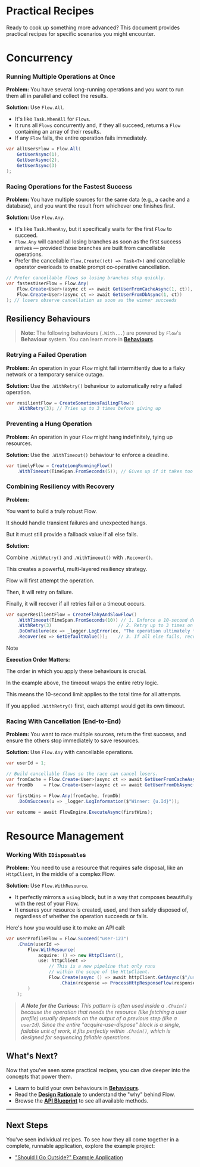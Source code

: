 # Practical Recipes

Ready to cook up something more advanced? This document provides practical recipes for specific scenarios you might encounter.

# Concurrency

### Running Multiple Operations at Once

**Problem:** You have several long-running operations and you want to run them all in parallel and collect the results.

**Solution:** Use `Flow.All`. 
* It's like `Task.WhenAll` for `Flows`. 
* It runs all `Flows` concurrently and, if they all succeed, returns a `Flow` containing an array of their results. 
* If any `Flow` fails, the entire operation fails immediately.

```csharp
var allUsersFlow = Flow.All(
    GetUserAsync(1),
    GetUserAsync(2),
    GetUserAsync(3)
);
```

### Racing Operations for the Fastest Success

**Problem:** You have multiple sources for the same data (e.g., a cache and a database), and you want the result from whichever one finishes first.

**Solution:** Use `Flow.Any`.
* It's like `Task.WhenAny`, but it specifically waits for the first `Flow` to succeed.
* `Flow.Any` will cancel all losing branches as soon as the first success arrives — provided those branches are built from cancellable operations.
* Prefer the cancellable `Flow.Create((ct) => Task<T>)` and cancellable operator overloads to enable prompt co‑operative cancellation.

```csharp
// Prefer cancellable flows so losing branches stop quickly.
var fastestUserFlow = Flow.Any(
    Flow.Create<User>(async ct => await GetUserFromCacheAsync(1, ct)),
    Flow.Create<User>(async ct => await GetUserFromDbAsync(1, ct))
); // losers observe cancellation as soon as the winner succeeds
```

## Resiliency Behaviours

> **Note:** The following behaviours (`.With...`) are powered by `Flow`'s **Behaviour** system. You can learn more in **[Behaviours](./behaviours.md)**.

### Retrying a Failed Operation

**Problem:** An operation in your `Flow` might fail intermittently due to a flaky network or a temporary service outage.

**Solution:** Use the `.WithRetry()` behaviour to automatically retry a failed operation.

```csharp
var resilientFlow = CreateSometimesFailingFlow()
    .WithRetry(3); // Tries up to 3 times before giving up
```

### Preventing a Hung Operation

**Problem:** An operation in your `Flow` might hang indefinitely, tying up resources.

**Solution:** Use the `.WithTimeout()` behaviour to enforce a deadline.

```csharp
var timelyFlow = CreateLongRunningFlow()
    .WithTimeout(TimeSpan.FromSeconds(5)); // Gives up if it takes too long
```

### Combining Resiliency with Recovery

**Problem:**

You want to build a truly robust Flow.

It should handle transient failures and unexpected hangs.

But it must still provide a fallback value if all else fails.

**Solution:**

Combine `.WithRetry()` and `.WithTimeout()` with `.Recover()`.

This creates a powerful, multi-layered resiliency strategy.

Flow will first attempt the operation.

Then, it will retry on failure.

Finally, it will recover if all retries fail or a timeout occurs.

```csharp
var superResilientFlow = CreateFlakyAndSlowFlow()
    .WithTimeout(TimeSpan.FromSeconds(10)) // 1. Enforce a 10-second deadline.
    .WithRetry(3)                         // 2. Retry up to 3 times on failure.
    .DoOnFailure(ex => _logger.LogError(ex, "The operation ultimately failed."))
    .Recover(ex => GetDefaultValue());    // 3. If all else fails, recover.
```

> [!NOTE]
> 
> **Execution Order Matters:**
>
> The order in which you apply these behaviours is crucial.
>
> In the example above, the timeout wraps the entire retry logic.
>
> This means the 10-second limit applies to the total time for all attempts.
>
> If you applied `.WithRetry()` first, each attempt would get its own timeout.

### Racing With Cancellation (End‑to‑End)

**Problem:** You want to race multiple sources, return the first success, and ensure the others stop immediately to save resources.

**Solution:** Use `Flow.Any` with cancellable operations.

```csharp
var userId = 1;

// Build cancellable flows so the race can cancel losers.
var fromCache = Flow.Create<User>(async ct => await GetUserFromCacheAsync(userId, ct));
var fromDb    = Flow.Create<User>(async ct => await GetUserFromDbAsync(userId, ct));

var firstWins = Flow.Any(fromCache, fromDb)
    .DoOnSuccess(u => _logger.LogInformation($"Winner: {u.Id}"));

var outcome = await FlowEngine.ExecuteAsync(firstWins);
```

# Resource Management

### Working With `IDisposable`s

**Problem:** You need to use a resource that requires safe disposal, like an `HttpClient`, in the middle of a complex Flow.

**Solution:** Use `Flow.WithResource`. 
*  It perfectly mirrors a `using` block, but in a way that composes beautifully with the rest of your Flow.
* It ensures your resource is created, used, and then safely disposed of, regardless of whether the operation succeeds or fails.

Here's how you would use it to make an API call:

```csharp
var userProfileFlow = Flow.Succeed("user-123")
    .Chain(userId =>
        Flow.WithResource(
            acquire: () => new HttpClient(),
            use: httpClient =>
                // This is a new pipeline that only runs
                // within the scope of the HttpClient.
                Flow.Create(async () => await httpClient.GetAsync($"/users/{userId}"))
                    .Chain(response => ProcessHttpResponseFlow(response))
        )
    );
```

> _**A Note for the Curious:** This pattern is often used inside a `.Chain()` because the operation that needs the resource (like fetching a user profile) usually depends on the output of a previous step (like a `userId`).
> Since the entire "acquire-use-dispose" block is a single, failable unit of work, it fits perfectly within `.Chain()`, which is designed for sequencing failable operations._

## What's Next?

Now that you've seen some practical recipes, you can dive deeper into the concepts that power them.

*   Learn to build your own behaviours in **[Behaviours](./behaviours.md)**.
*   Read the **[Design Rationale](./design-rationale.md)** to understand the "why" behind Flow.
*   Browse the **[API Blueprint](./api-blueprint.md)** to see all available methods.

---

## Next Steps

You've seen individual recipes. To see how they all come together in a complete, runnable application, explore the example project:

*   ["Should I Go Outside?" Example Application](https://github.com/bahmanm/BahmanM.Flow/tree/main/examples/ShouldIGoOutside)
